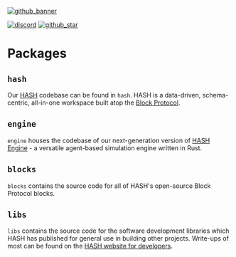 [github_banner]: https://hash.dev/?utm_medium=organic&utm_source=github_readme_hash-repo_libs
[github_star]: https://github.com/hashintel/hash/tree/main/libs#
[discord]: https://hash.ai/discord?utm_medium=organic&utm_source=github_readme_hash-repo_libs

[![github_banner](https://hash.ai/cdn-cgi/imagedelivery/EipKtqu98OotgfhvKf6Eew/f4e5e79c-077f-4b30-9170-e25b91286300/github)][github_banner]

[![discord](https://img.shields.io/discord/840573247803097118)][discord] [![github_star](https://img.shields.io/github/stars/hashintel/hash?label=Star%20on%20GitHub&style=social)][github_star]

# Packages

## `hash`

Our [HASH](https://hash.ai/platform/hash) codebase can be found in `hash`. HASH is a data-driven, schema-centric, all-in-one workspace built atop the [Block Protocol](https://blockprotocol.org/).

## `engine`

`engine` houses the codebase of our next-generation version of [HASH Engine](https://hash.ai/platform/engine) - a versatile agent-based simulation engine written in Rust.

## `blocks`

`blocks` contains the source code for all of HASH's open-source Block Protocol blocks.

## `libs`

`libs` contains the source code for the software development libraries which HASH has published for general use in building other projects. Write-ups of most can be found on the [HASH website for developers](https://hash.dev/).
